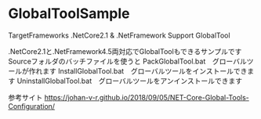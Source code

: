 # GlobalToolSample
TargetFrameworks .NetCore2.1 &amp; .NetFramework Support GlobalTool

.NetCore2.1と.NetFramework4.5両対応でGlobalToolもできるサンプルです
Sourceフォルダのバッチファイルを使うと
PackGlobalTool.bat　グローバルツールが作れます
InstallGlobalTool.bat　グローバルツールをインストールできます
UninstallGlobalTool.bat　グローバルツールをアンインストールできます

参考サイト
https://johan-v-r.github.io/2018/09/05/NET-Core-Global-Tools-Configuration/
